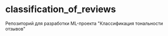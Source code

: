 # classification_of_reviews
Репозиторий для разработки ML-проекта "Классификация тональности отзывов"
